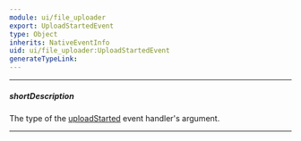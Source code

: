 ```yaml
---
module: ui/file_uploader
export: UploadStartedEvent
type: Object
inherits: NativeEventInfo
uid: ui/file_uploader:UploadStartedEvent
generateTypeLink: 
---
```

---
##### shortDescription
The type of the [uploadStarted]({basewidgetpath}/Events/#uploadStarted) event handler's argument.

---
<!-- Description goes here -->